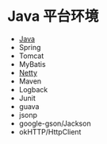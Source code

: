 #   Java 平台环境

-   [Java](001/README.md)
-   Spring
-   Tomcat
-   MyBatis
-   [Netty](002/README.md)
-   Maven
-   Logback
-   Junit
-   guava
-   jsonp
-   google-gson/Jackson
-   okHTTP/HttpClient